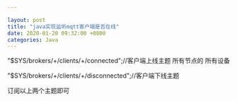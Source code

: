 ```yaml
---

layout: post 
title: "java实现监听mqtt客户端是否在线" 
date: 2020-01-20 09:32:00 +0800
categories: Java
---
```


"$SYS/brokers/+/clients/+/connected";//客户端上线主题 所有节点的 所有设备

"$SYS/brokers/+/clients/+/disconnected";//客户端下线主题

订阅以上两个主题即可

